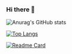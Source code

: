 ### Hi there 👋

<!--
**Code-Newborn/Code-Newborn** is a ✨ _special_ ✨ repository because its `README.md` (this file) appears on your GitHub profile.

Here are some ideas to get you started:

- 🔭 I’m currently working on ...
- 🌱 I’m currently learning ...
- 👯 I’m looking to collaborate on ...
- 🤔 I’m looking for help with ...
- 💬 Ask me about ...
- 📫 How to reach me: ...
- 😄 Pronouns: ...
- ⚡ Fun fact: ...
-->

![Anurag's GitHub stats](https://github-readme-stats.vercel.app/api?username=Code-Newborn&show_icons=true&theme=calm)

[![Top Langs](https://github-readme-stats.vercel.app/api/top-langs/?username=Code-Newborn&layout=compact)](https://github.com/Code-Newborn/DDPG)

[![Readme Card](https://github-readme-stats.vercel.app/api/pin/?username=Code-Newborn&repo=DDPG&show_owner=true)]([https://github.com/anuraghazra/github-readme-stats](https://github.com/Code-Newborn/DDPG))
